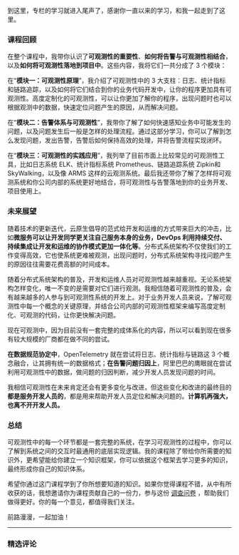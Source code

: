 <p data-nodeid="443802" class="">到这里，专栏的学习就进入尾声了，感谢你一直以来的学习，和我一起走到了这里。</p>
<h3 data-nodeid="443803">课程回顾</h3>
<p data-nodeid="443804">在整个课程中，我带你认识了<strong data-nodeid="443833">可观测性的重要性</strong>、<strong data-nodeid="443834">如何将告警与可观测性相结合</strong>，以及<strong data-nodeid="443835">如何将可观测性落地到项目中</strong>。这些内容，我将它们一共分成了 3 个模块：</p>
<p data-nodeid="443805">在“<strong data-nodeid="443841">模块一：可观测性原理</strong>”，我介绍了可观测性中的 3 大支柱：日志、统计指标和链路追踪，以及如何将它们结合到你的业务代码开发中，让你的程序更加具有可观测性。高度定制化的可观测性，可以让你更加了解你的程序，出现问题时也可以根据观测中的数据，快速定位问题产生的原因，从而解决问题。</p>
<p data-nodeid="443806">在“<strong data-nodeid="443847">模块二：告警体系与可观测性</strong>”，我带你了解了如何快速感知业务中可能发生的问题，以及问题发生后一般是怎样的处理流程。通过这部分学习，你可以了解到怎么发现问题，发出告警，告警后如何保持高效的处理，并将告警流程实现闭环。</p>
<p data-nodeid="443807">在“<strong data-nodeid="443853">模块三：可观测性的实践应用</strong>”，我列举了目前市面上比较常见的可观测性工具，比如日志系统 ELK、统计指标系统 Prometheus、链路追踪系统 Zipkin和SkyWalking，以及像 ARMS 这样的云观测系统。最后我还带你了解了怎样将可观测系统和你公司内部的系统更好地结合，将可观测性与告警落地到你的业务开发、项目使用上。</p>
<h3 data-nodeid="443808">未来展望</h3>
<p data-nodeid="443809">随着技术的更新迭代，云原生倡导的范式给开发和运维的方式带来巨大的冲击，比如<strong data-nodeid="443860">微服务可以让开发同学更关注自己服务本身的业务，DevOps 利用持续交付、持续集成让开发和运维的协作模式更加一体化等</strong>。分布式系统架构不仅使我们的工作变得高效，它也使系统更难被观测，出现问题时，分布式系统架构寻找问题产生的原因往往需要花费高额的时间成本。</p>
<p data-nodeid="443810">随着分布式系统架构的普及，开发和运维人员对可观测性越来越重视。无论系统架构怎样变化，唯一不变的是需要对它们进行观测。我相信随着可观测性的普及，会有越来越多的人参与到可观测性系统的开发上。对于业务开发人员来说，了解可观测性中每一个概念的关键原理，并结合公司内部的可观测性框架来编写高度定制化、可观测的代码，让你更快解决问题。</p>
<p data-nodeid="443811">现在可观测中，因为目前没有一套完整的成体系化的内容，所以可以看到现在很多有较大规模的厂商都在做不同的尝试。</p>
<p data-nodeid="443812"><strong data-nodeid="443871">在数据规范协定中</strong>，OpenTelemetry 就在尝试将日志、统计指标与链路这 3 个概念融合，让其拥有统一的数据格式；<strong data-nodeid="443872">在告警问题归因上</strong>，阿里巴巴的鹰眼就在尝试利用可观测性中的数据，做问题的归因判断，减少开发人员发现问题的时间。</p>
<p data-nodeid="443813">我相信可观测性在未来肯定还会有更多变化与改进，但这些变化和改进的最终目的<strong data-nodeid="443881">都是服务开发人员的</strong>，都是用来帮助开发人员定位和解决问题的。<strong data-nodeid="443882">计算机再强大，也离不开开发人员。</strong></p>
<h3 data-nodeid="443891" class="">总结</h3>

<p data-nodeid="443815">可观测性中的每一个环节都是一套完整的系统，在学习可观测性的过程中，你可以了解到系统之间的交互时最通用的底层实现逻辑。我的课程除了带给你所需要的知识外，更希望能给你建立一个知识框架，你可以依据这个框架去学习更多的知识，最终形成你自己的知识体系。</p>
<p data-nodeid="443816">希望你通过这门课程学到了你所想要知道的知识。如果你觉得课程不错，从中有所收获的话，我想邀请你为课程贡献自己的一份力，参与这份 <a href="https://wj.qq.com/s2/7286263/e81b/" data-nodeid="443888">调查问卷</a> ，帮助我们做得更好。你的每一个意见，都值得我们关注。</p>
<p data-nodeid="443817" class="">前路漫漫，一起加油！</p>

---

### 精选评论


